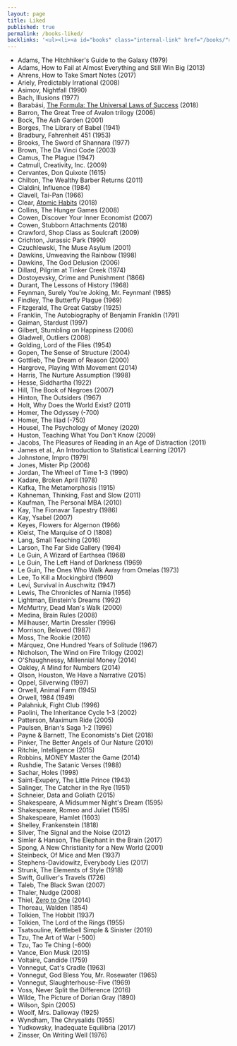 ```yaml
---
layout: page
title: Liked
published: true
permalink: /books-liked/
backlinks: '<ul><li><a id="books" class="internal-link" href="/books/">Books</a></li></ul>'
---
```


* Adams, The Hitchhiker's Guide to the Galaxy (1979)
* Adams, How to Fail at Almost Everything and Still Win Big (2013)
* Ahrens, How to Take Smart Notes (2017)
* Ariely, Predictably Irrational (2008)
* Asimov, Nightfall (1990)
* Bach, Illusions (1977)
* Barabási, <a id="barabasi-the-formula" class="internal-link" href="/barabasi-the-formula/">The Formula: The Universal Laws of Success</a> (2018)
* Barron, The Great Tree of Avalon trilogy (2006)
* Bock, The Ash Garden (2001)
* Borges, The Library of Babel (1941)
* Bradbury, Fahrenheit 451 (1953)
* Brooks, The Sword of Shannara (1977)
* Brown, The Da Vinci Code (2003)
* Camus, The Plague (1947)
* Catmull, Creativity, Inc. (2009)
* Cervantes, Don Quixote (1615)
* Chilton, The Wealthy Barber Returns (2011)
* Cialdini, Influence (1984)
* Clavell, Tai-Pan (1966)
* Clear, <a id="clear-atomic-habits" class="internal-link" href="/clear-atomic-habits/">Atomic Habits</a> (2018)
* Collins, The Hunger Games (2008)
* Cowen, Discover Your Inner Economist (2007)
* Cowen, Stubborn Attachments (2018)
* Crawford, Shop Class as Soulcraft (2009)
* Crichton, Jurassic Park (1990)
* Czuchlewski, The Muse Asylum (2001)
* Dawkins, Unweaving the Rainbow (1998)
* Dawkins, The God Delusion (2006)
* Dillard, Pilgrim at Tinker Creek (1974)
* Dostoyevsky, Crime and Punishment (1866)
* Durant, The Lessons of History (1968)
* Feynman, Surely You're Joking, Mr. Feynman! (1985)
* Findley, The Butterfly Plague (1969)
* Fitzgerald, The Great Gatsby (1925)
* Franklin, The Autobiography of Benjamin Franklin (1791)
* Gaiman, Stardust (1997)
* Gilbert, Stumbling on Happiness (2006)
* Gladwell, Outliers (2008)
* Golding, Lord of the Flies (1954)
* Gopen, The Sense of Structure (2004)
* Gottlieb, The Dream of Reason (2000)
* Hargrove, Playing With Movement (2014)
* Harris, The Nurture Assumption (1998)
* Hesse, Siddhartha (1922)
* Hill, The Book of Negroes (2007)
* Hinton, The Outsiders (1967)
* Holt, Why Does the World Exist? (2011)
* Homer, The Odyssey (-700)
* Homer, The Iliad (-750)
* Housel, The Psychology of Money (2020)
* Huston, Teaching What You Don't Know (2009)
* Jacobs, The Pleasures of Reading in an Age of Distraction (2011)
* James et al., An Introduction to Statistical Learning (2017)
* Johnstone, Impro (1979)
* Jones, Mister Pip (2006)
* Jordan, The Wheel of Time 1-3 (1990)
* Kadare, Broken April (1978)
* Kafka, The Metamorphosis (1915)
* Kahneman, Thinking, Fast and Slow (2011)
* Kaufman, The Personal MBA (2010)
* Kay, The Fionavar Tapestry (1986)
* Kay, Ysabel (2007)
* Keyes, Flowers for Algernon (1966)
* Kleist, The Marquise of O (1808)
* Lang, Small Teaching (2016)
* Larson, The Far Side Gallery (1984)
* Le Guin, A Wizard of Earthsea (1968)
* Le Guin, The Left Hand of Darkness (1969)
* Le Guin, The Ones Who Walk Away from Omelas (1973)
* Lee, To Kill a Mockingbird (1960)
* Levi, Survival in Auschwitz (1947)
* Lewis, The Chronicles of Narnia (1956)
* Lightman, Einstein's Dreams (1992)
* McMurtry, Dead Man's Walk (2000)
* Medina, Brain Rules (2008)
* Millhauser, Martin Dressler (1996)
* Morrison, Beloved (1987)
* Moss, The Rookie (2016)
* Márquez, One Hundred Years of Solitude (1967)
* Nicholson, The Wind on Fire Trilogy (2002)
* O'Shaughnessy, Millennial Money (2014)
* Oakley, A Mind for Numbers (2014)
* Olson, Houston, We Have a Narrative (2015)
* Oppel, Silverwing (1997)
* Orwell, Animal Farm (1945)
* Orwell, 1984 (1949)
* Palahniuk, Fight Club (1996)
* Paolini, The Inheritance Cycle 1-3 (2002)
* Patterson, Maximum Ride (2005)
* Paulsen, Brian's Saga 1-2 (1996)
* Payne & Barnett, The Economists's Diet (2018)
* Pinker, The Better Angels of Our Nature (2010)
* Ritchie, Intelligence (2015)
* Robbins, MONEY Master the Game (2014)
* Rushdie, The Satanic Verses (1988)
* Sachar, Holes (1998)
* Saint-Exupéry, The Little Prince (1943)
* Salinger, The Catcher in the Rye (1951)
* Schneier, Data and Goliath (2015)
* Shakespeare, A Midsummer Night's Dream (1595)
* Shakespeare, Romeo and Juliet (1595)
* Shakespeare, Hamlet (1603)
* Shelley, Frankenstein (1818)
* Silver, The Signal and the Noise (2012)
* Simler & Hanson, The Elephant in the Brain (2017)
* Spong, A New Christianity for a New World (2001)
* Steinbeck, Of Mice and Men (1937)
* Stephens-Davidowitz, Everybody Lies (2017)
* Strunk, The Elements of Style (1918)
* Swift, Gulliver's Travels (1726)
* Taleb, The Black Swan (2007)
* Thaler, Nudge (2008)
* Thiel, <a id="thiel-zero-to-one" class="internal-link" href="/thiel-zero-to-one/">Zero to One</a> (2014)
* Thoreau, Walden (1854)
* Tolkien, The Hobbit (1937)
* Tolkien, The Lord of the Rings (1955)
* Tsatsouline, Kettlebell Simple & Sinister (2019)
* Tzu, The Art of War (-500)
* Tzu, Tao Te Ching (-600)
* Vance, Elon Musk (2015)
* Voltaire, Candide (1759)
* Vonnegut, Cat's Cradle (1963)
* Vonnegut, God Bless You, Mr. Rosewater (1965)
* Vonnegut, Slaughterhouse-Five (1969)
* Voss, Never Split the Difference (2016)
* Wilde, The Picture of Dorian Gray (1890)
* Wilson, Spin (2005)
* Woolf, Mrs. Dalloway (1925)
* Wyndham, The Chrysalids (1955)
* Yudkowsky, Inadequate Equilibria (2017)
* Zinsser, On Writing Well (1976)
